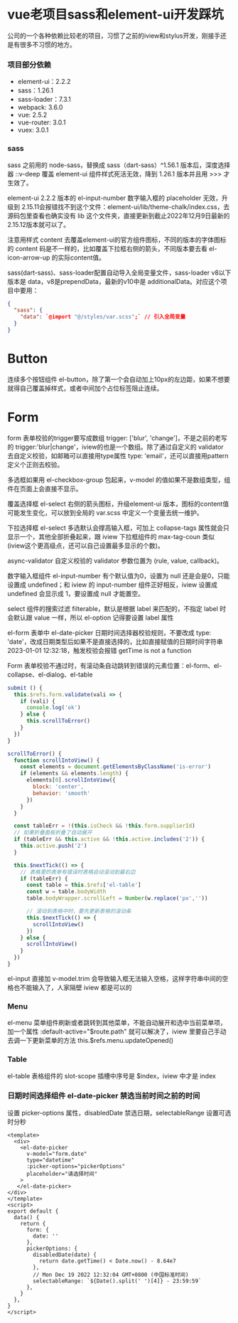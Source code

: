 # vue老项目sass和element-ui开发踩坑

公司的一个各种依赖比较老的项目，习惯了之前的iview和stylus开发，刚接手还是有很多不习惯的地方。

### 项目部分依赖
* element-ui：2.2.2
* sass：1.26.1
* sass-loader：7.3.1
* webpack: 3.6.0
* vue: 2.5.2
* vue-router: 3.0.1
* vuex: 3.0.1

### sass
sass 之前用的 node-sass，替换成 sass（dart-sass）^1.56.1 版本后，深度选择器 ::v-deep 覆盖 element-ui 组件样式死活无效，降到 1.26.1 版本并且用 >>> 才生效了。

element-ui 2.2.2 版本的 el-input-number 数字输入框的 placeholder 无效，升级到 2.15.11会报错找不到这个文件：element-ui/lib/theme-chalk/index.css，去源码包里查看也确实没有 lib 这个文件夹，直接更新到截止2022年12月9日最新的 2.15.12版本就可以了。

注意用样式 content 去覆盖element-ui的官方组件图标，不同的版本的字体图标的 content 码是不一样的，比如覆盖下拉框右侧的箭头，不同版本要去看 el-icon-arrow-up 的实际content值。

sass(dart-sass)、sass-loader配置自动导入全局变量文件，sass-loader v8以下版本是 data，v8是prependData，最新的v10中是 additionalData。对应这个项目中要用：

```json
{
  "sass": {
    "data": `@import "@/styles/var.scss";` // 引入全局变量
  }
}
```

# Button
连续多个按钮组件 el-button，除了第一个会自动加上10px的左边距，如果不想要就得自己覆盖掉样式，或者中间加个占位标签阻止连续。

# Form
form 表单校验的trigger要写成数组 trigger: ['blur', 'change']，不是之前的老写的 trigger:'blur|change'，iview的也是一个数组。除了通过自定义的 validator 去自定义校验，如邮箱可以直接用type属性 type: 'email'，还可以直接用pattern定义个正则去校验。

多选框如果用 el-checkbox-group 包起来，v-model 的值如果不是数组类型，组件在页面上会直接不显示。

覆盖选择框 el-select 右侧的箭头图标，升级element-ui 版本，图标的content值可能发生变化，可以放到全局的 var.scss 中定义一个变量去统一维护。

下拉选择框 el-select 多选默认会撑高输入框，可加上 collapse-tags 属性就会只显示一个，其他全部折叠起来，跟 iview 下拉框组件的 max-tag-coun 类似(iview这个更高级点，还可以自己设置最多显示的个数)。

async-validator 自定义校验的 validator 参数位置为 (rule, value, callback)。

数字输入框组件 el-input-number 有个默认值为0，设置为 null 还是会是0，只能设置成 undefined；和 iview 的 input-number 组件正好相反，iview 设置成 undefined 会显示成 1，要设置成 null 才能置空。

select 组件的搜索过滤 filterable，默认是根据 label 来匹配的，不指定 label 时会默认跟 value 一样，所以 el-option 记得要设置 label 属性

el-form 表单中 el-date-picker 日期时间选择器校验规则，不要改成 type: 'date'，改成日期类型后如果不是直接选择的，比如直接赋值的日期时间字符串 2023-01-01 12:32:18，触发校验会报错 getTime is not a function

Form 表单校验不通过时，有滚动条自动跳转到错误的元素位置：el-form、el-collapse、el-dialog、el-table
```javascript
submit () {
  this.$refs.form.validate(vali => {
    if (vali) {
      console.log('ok')
    } else {
      this.scrollToError()
    }
  })
}

scrollToError() {
  function scrollIntoView() {
    const elements = document.getElementsByClassName('is-error')
    if (elements && elements.length) {
      elements[0].scrollIntoView({
        block: 'center',
        behavior: 'smooth'
      })
    }
  }

  const tableErr = !(this.isCheck && !this.form.supplierId)
  // 如果折叠面板折叠了自动展开
  if (tableErr && this.active && !this.active.includes('2')) {
    this.active.push('2')
  }

  this.$nextTick(() => {
    // 表格里的表单有错误时表格自动滚动到最右边
    if (tableErr) {
      const table = this.$refs['el-table']
      const w = table.bodyWidth
      table.bodyWrapper.scrollLeft = Number(w.replace('px',''))

      // 滚动到表格中时，要先更新表格的滚动条
      this.$nextTick(() => {
        scrollIntoView()
      })
    } else {
      scrollIntoView()
    }
  })
}
```

el-input 直接加 v-model.trim 会导致输入框无法输入空格，这样字符串中间的空格也不能输入了，人家隔壁 iview 都是可以的

### Menu
el-menu 菜单组件刷新或者跳转到其他菜单，不能自动展开和选中当前菜单项，加一个属性 :default-active="$route.path" 就可以解决了，iview 里要自己手动去调一下更新菜单的方法 this.$refs.menu.updateOpened()

### Table
el-table 表格组件的 slot-scope 插槽中序号是 $index，iview 中才是 index

### 日期时间选择组件 el-date-picker 禁选当前时间之前的时间
设置 picker-options 属性，disabledDate 禁选日期，selectableRange 设置可选时分秒
```vue
<template>
  <div>
    <el-date-picker
      v-model="form.date"
      type="datetime"
      :picker-options="pickerOptions"
      placeholder="请选择时间"
    >
   </el-date-picker>
</div>
</template>
<script>
export default {
  data() {
    return {
      form: {
        date: ''
      },
      pickerOptions: {
        disabledDate(date) {
          return date.getTime() < Date.now() - 8.64e7
        },
        // Mon Dec 19 2022 12:32:04 GMT+0800 (中国标准时间)
        selectableRange: `${Date().split(' ')[4]} - 23:59:59`
      },
    }
  },
}
</script>
```

